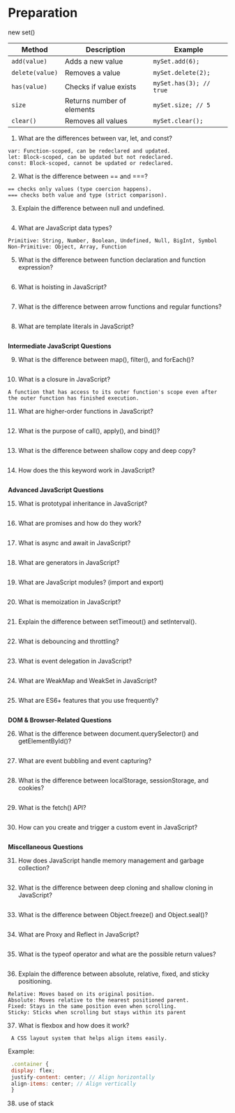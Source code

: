 # Preparation 
new set()

| Method          | Description                | Example                 |
| --------------- | -------------------------- | ----------------------- |
| `add(value)`    | Adds a new value           | `mySet.add(6);`         |
| `delete(value)` | Removes a value            | `mySet.delete(2);`      |
| `has(value)`    | Checks if value exists     | `mySet.has(3); // true` |
| `size`          | Returns number of elements | `mySet.size; // 5`      |
| `clear()`       | Removes all values         | `mySet.clear();`        |

1. What are the differences between var, let, and const?

```
var: Function-scoped, can be redeclared and updated.
let: Block-scoped, can be updated but not redeclared.
const: Block-scoped, cannot be updated or redeclared.
```

2. What is the difference between == and ===?

```
== checks only values (type coercion happens).
=== checks both value and type (strict comparison).
```

3. Explain the difference between null and undefined.

```

```

4. What are JavaScript data types?

```
Primitive: String, Number, Boolean, Undefined, Null, BigInt, Symbol
Non-Primitive: Object, Array, Function
```

5. What is the difference between function declaration and function
   expression?

```

```

6. What is hoisting in JavaScript?

```

```

7. What is the difference between arrow functions and regular functions?

```

```

8. What are template literals in JavaScript?

```

```

**Intermediate JavaScript Questions**

9. What is the difference between map(), filter(), and forEach()?

```

```

10. What is a closure in JavaScript?

```
A function that has access to its outer function's scope even after the outer function has finished execution.
```

11. What are higher-order functions in JavaScript?

```

```

12. What is the purpose of call(), apply(), and bind()?

```

```

13. What is the difference between shallow copy and deep copy?

```

```

14. How does the this keyword work in JavaScript?

```

```

**Advanced JavaScript Questions**

15. What is prototypal inheritance in JavaScript?

```

```

16. What are promises and how do they work?

```

```

17. What is async and await in JavaScript?

```

```

18. What are generators in JavaScript?

```

```

19. What are JavaScript modules? (import and export)

```

```

20. What is memoization in JavaScript?

```

```

21. Explain the difference between setTimeout() and setInterval().

```

```

22. What is debouncing and throttling?

```

```

23. What is event delegation in JavaScript?

```

```

24. What are WeakMap and WeakSet in JavaScript?

```

```

25. What are ES6+ features that you use frequently?

```

```

**DOM & Browser-Related Questions**

26. What is the difference between document.querySelector() and getElementById()?

```

```

27. What are event bubbling and event capturing?

```

```

28. What is the difference between localStorage, sessionStorage, and cookies?

```

```

29. What is the fetch() API?

```

```

30. How can you create and trigger a custom event in JavaScript?

```

```

**Miscellaneous Questions**

31. How does JavaScript handle memory management and garbage collection?

```

```

32. What is the difference between deep cloning and shallow cloning in JavaScript?

```

```

33. What is the difference between Object.freeze() and Object.seal()?

```

```

34. What are Proxy and Reflect in JavaScript?

```

```

35. What is the typeof operator and what are the possible return values?

```

```

36. Explain the difference between absolute, relative, fixed, and sticky positioning.

```
Relative: Moves based on its original position.
Absolute: Moves relative to the nearest positioned parent.
Fixed: Stays in the same position even when scrolling.
Sticky: Sticks when scrolling but stays within its parent
```

37. What is flexbox and how does it work?

```
 A CSS layout system that helps align items easily.
```

Example:

```js
 .container {
 display: flex;
 justify-content: center; // Align horizontally
 align-items: center; // Align vertically
 }
```

38. use of stack
